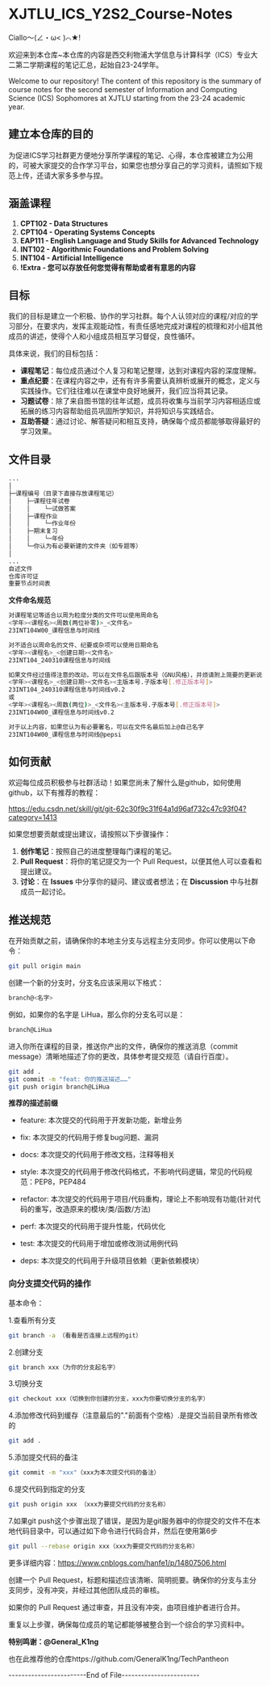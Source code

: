 # XJTLU_ICS_Y2S2_Course-Notes
Ciallo～(∠・ω< )⌒★!

欢迎来到本仓库~本仓库的内容是西交利物浦大学信息与计算科学（ICS）专业大二第二学期课程的笔记汇总，起始自23-24学年。

Welcome to our repository! The content of this repository is the summary of course notes for the second semester of Information and Computing Science (ICS) Sophomores at XJTLU starting from the 23-24 academic year.

## 建立本仓库的目的
为促进ICS学习社群更方便地分享所学课程的笔记、心得，本仓库被建立为公用的，可被大家提交的合作学习平台，如果您也想分享自己的学习资料，请照如下规范上传，还请大家多多参与捏。

## 涵盖课程

1. **CPT102 - Data Structures**
2. **CPT104 - Operating Systems Concepts**
3. **EAP111 - English Language and Study Skills for Advanced Technology**
4. **INT102 - Algorithmic Foundations and Problem Solving**
5. **INT104 - Artificial Intelligence**
6. **!Extra - 您可以存放任何您觉得有帮助或者有意思的内容**

## 目标

我们的目标是建立一个积极、协作的学习社群。每个人认领对应的课程/对应的学习部分，在要求内，发挥主观能动性，有责任感地完成对课程的梳理和对小组其他成员的讲述，使得个人和小组成员相互学习督促，良性循环。

具体来说，我们的目标包括：

- **课程笔记**：每位成员通过个人复习和笔记整理，达到对课程内容的深度理解。
- **重点纪要**：在课程内容之中，还有有许多需要认真辨析或展开的概念，定义与实践操作。它们往往难以在课堂中良好地展开，我们应当将其记录。
- **习题试卷**：除了来自图书馆的往年试题，成员将收集与当前学习内容相适应或拓展的练习内容帮助组员巩固所学知识，并将知识与实践结合。
- **互助答疑**：通过讨论、解答疑问和相互支持，确保每个成员都能够取得最好的学习效果。

## 文件目录

```markdown
...
│
├─课程编号（目录下直接存放课程笔记）
│    ├─课程往年试卷
│    │    └─试做答案
│    ├─课程作业
│    │    └─作业年份
│    ├─期末复习
│    │    └─年份
│    └─你认为有必要新建的文件夹（如专题等）
│
...
自述文件
仓库许可证
重要节点时间表
```

 **文件命名规范**
```bash
对课程笔记等适合以周为粒度分类的文件可以使用周命名
<学年><课程名><周数(两位补零)>_<文件名>
23INT104W00_课程信息与时间线

对不适合以周命名的文件、纪要或杂项可以使用日期命名
<学年><课程名>_<创建日期><文件名>
23INT104_240310课程信息与时间线

如果文件经过值得注意的改动，可以在文件名后跟版本号（GNU风格），并烦请附上简要的更新说明
<学年><课程名>_<创建日期><文件名><主版本号.子版本号[.修正版本号]>
23INT104_240310课程信息与时间线v0.2
或
<学年><课程名><周数(两位)>_<文件名><主版本号.子版本号[.修正版本号]>
23INT104W00_课程信息与时间线v0.2

对于以上内容，如果您认为有必要署名，可以在文件名最后加上@自己名字
23INT104W00_课程信息与时间线@pepsi
```

## 如何贡献

欢迎每位成员积极参与社群活动！如果您尚未了解什么是github，如何使用github，以下有推荐的教程：

https://edu.csdn.net/skill/git/git-62c30f9c31f64a1d96af732c47c93f04?category=1413

如果您想要贡献或提出建议，请按照以下步骤操作：

1. **创作笔记**：按照自己的进度整理每门课程的笔记。
2. **Pull Request**：将你的笔记提交为一个 Pull Request，以便其他人可以查看和提出建议。
3. **讨论**：在 **Issues** 中分享你的疑问、建议或者想法；在 **Discussion** 中与社群成员一起讨论。

## 推送规范

在开始贡献之前，请确保你的本地主分支与远程主分支同步。你可以使用以下命令：

```bash
git pull origin main
```

创建一个新的分支时，分支名应该采用以下格式：

```bash
branch@<名字>
```

例如，如果你的名字是 LiHua，那么你的分支名可以是：

```bash
branch@LiHua
```

进入你所在课程的目录，推送你产出的文件，确保你的推送消息（commit message）清晰地描述了你的更改，具体参考提交规范（请自行百度）。

```bash
git add .
git commit -m "feat: 你的推送描述……"
git push origin branch@LiHua
```

**推荐的描述前缀**

- feature:    本次提交的代码用于开发新功能，新增业务

- fix: 	    本次提交的代码用于修复bug问题、漏洞

- docs: 	    本次提交的代码用于修改文档，注释等相关

- style: 	    本次提交的代码用于修改代码格式，不影响代码逻辑，常见的代码规范：PEP8，PEP484

- refactor: 	本次提交的代码用于项目/代码重构，理论上不影响现有功能(针对代码的重写，改造原来的模块/类/函数/方法)

- perf: 	    本次提交的代码用于提升性能，代码优化

- test: 	    本次提交的代码用于增加或修改测试用例代码

- deps: 	    本次提交的代码用于升级项目依赖（更新依赖模块）

### 向分支提交代码的操作

基本命令：

1.查看所有分支

```bash
git branch -a （看看是否连接上远程的git）
```

2.创建分支

```bash
git branch xxx（为你的分支起名字）
```

3.切换分支

```bash
git checkout xxx（切换到你创建的分支，xxx为你要切换分支的名字）
```

4.添加修改代码到缓存（注意最后的"."前面有个空格）.是提交当前目录所有修改的

```bash
git add .
```

5.添加提交代码的备注

```bash
git commit -m "xxx"（xxx为本次提交代码的备注）
```

6.提交代码到指定的分支

```bash
git push origin xxx （xxx为要提交代码的分支名称）
```
7.如果git push这个步骤出现了错误，是因为是git服务器中的你提交的文件不在本地代码目录中，可以通过如下命令进行代码合并，然后在使用第6步

```bash
git pull --rebase origin xxx（xxx为要提交代码的分支名称）
```

更多详细内容：https://www.cnblogs.com/hanfe1/p/14807506.html

创建一个 Pull Request，标题和描述应该清晰、简明扼要。确保你的分支与主分支同步，没有冲突，并经过其他团队成员的审核。

如果你的 Pull Request 通过审查，并且没有冲突，由项目维护者进行合并。

重复以上步骤，确保每位成员的笔记都能够被整合到一个综合的学习资料中。


**特别鸣谢：@General_K1ng**

也在此推荐他的仓库https://github.com/GeneralK1ng/TechPantheon

------------------------End of File------------------------
